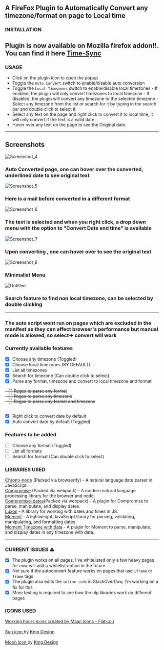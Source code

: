 ## A FireFox Plugin to Automatically Convert any timezone/format on page to Local time

### INSTALLATION

## Plugin is now available on Mozilla firefox addon!!. You can find it here [Time-Sync](https://addons.mozilla.org/en-US/firefox/addon/time-sync/)

### USAGE

- Click on the plugin icon to open the popup
- Toggle the `Auto Convert` switch to enable/disable auto conversion
- Toggle the `Local Timezones` switch to enable/disable local timezones
      - If enabled, the plugin will only convert timezones to local timezone
      - If disabled, the plugin will convert any timezone to the selected timezone
            - Select any timezone from the list or search for it by typing in the search bar and double click to select it 
- Select any text on the page and right click to convert it to local time, it will only convert if the text is a valid date
- Hover over any text on the page to see the Original date.
-------
## Screenshots 
![Screenshot_4](https://user-images.githubusercontent.com/36219488/230720230-3d9cb7c1-3cff-4af6-9cdf-80fb7cdc4d01.png)
### Auto Converted page, one can hover over the converted, underlined date to see original text
![Screenshot_5](https://user-images.githubusercontent.com/36219488/230720231-0002c1dc-e7b2-4f1b-be03-55d1d49a267f.png)
### Here is a mail before converted in a different format
![Screenshot_6](https://user-images.githubusercontent.com/36219488/230720233-75acb1d0-1ff9-4b60-b233-a85795e78f4a.png)
### The text is selected and when you right click, a drop down menu with the option to "Convert Date and time" is available
![Screenshot_7](https://user-images.githubusercontent.com/36219488/230720235-0e25d29d-33b8-416d-9f69-7a92539f35b9.png)
### Upon converting , one can hover over to see the original text
![Screenshot_8](https://user-images.githubusercontent.com/36219488/230720237-0bb36eb9-5892-46f8-af19-6a563a805873.png)
### Minimalist Menu
![Untitled](https://user-images.githubusercontent.com/36219488/230720318-6611b786-8d00-4611-bc71-9b1ab6dd3cbe.png)
### Search feature to find non local timezone, can be selected by double clicking

----------

### The auto script wont run on pages which are excluded in the manifest as they can affect browser's performance but manual mode is allowed, so select-> convert will work
### Currently available features

- [x] Choose any timezone (Toggled)
- [x] Choose local timezones (BY DEFAULT)
- [x] List all timezones
- [x] Search for timezone (Can double click to select)
- [x] Parse any format, timezone and convert to local timezone and format
<s>
- [ ] Regex to parse any format <br>
- [ ] Regex to parse any timezone <br>
- [ ] Regex to parse any format and timezone <br>
 </s><br>
 
- [x] Right click to convert date by default
- [x] Auto convert date by default (Toggled)

### Features to be added

- [ ] Choose any format (Toggled)
- [ ] List all formats
- [ ] Search for format (Can double click to select)

### LIBRARIES USED

[Chrono-node](https://www.npmjs.com/package/chrono-node) (Packed via browserify) - A natural language date parser in JavaScript.<br>
[Compromise](https://www.npmjs.com/package/compromise) (Packed via webpack) - A modern natural language processing library for the browser and node.<br>
[Compromise-dates](https://www.npmjs.com/package/compromise-dates)(Packed via webpack) - A plugin for Compromise to parse, manipulate, and display dates.<br>
[Luxon](https://moment.github.io/luxon/) - A library for working with dates and times in JS.<br>
[Moment](https://momentjs.com/) - A lightweight JavaScript library for parsing, validating, manipulating, and formatting dates.<br>
[Moment Timezone with data](https://momentjs.com/timezone/) - A plugin for Moment to parse, manipulate, and display dates in any timezone with data.<br>

---

### CURRENT ISSUES :warning:

- [x] The plugin works on all pages, I've whitelisted only a few heavy pages for now will add a whitelist option in the future
- [x] Not sure if the autoconvert feature works on pages that use `iframe` or `frame` tags
- [x] The plugin also edits the `inline code` in StackOverflow, I'm working on a fix for this
- [x] More testing is required to see how the nlp libraries work on different pages

### ICONS USED

<a href="https://www.flaticon.com/free-icons/working-hours" title="working hours icons">Working hours icons created by Maan Icons - Flaticon</a> <br>
<br> <a href="https://www.iconfinder.com/icons/9071418/sun_icon"> Sun icon </a> by <a href="https://www.iconfinder.com/icon-park">Kmg Design </a> <br>
<br> <a href="https://www.iconfinder.com/icons/9071456/moon_icon"> Moon icon </a> by <a href="https://www.iconfinder.com/icon-park">Kmg Design </a> <br>
